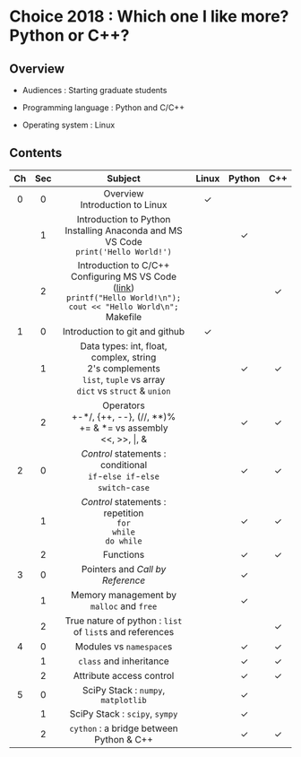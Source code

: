 # Choice 2018 : Which one I like more? Python or C++?

## Overview

* Audiences : Starting graduate students

* Programming language : Python and C/C++

* Operating system : Linux


## Contents

| Ch  | Sec | Subject                           | Linux | Python | C++ |
|:---:|:---:|:---------------------------------:|:-----:|:------:|:---:|
|  0  |  0  | Overview<br>Introduction to Linux |   ✓   |        |     |
|     |  1  | Introduction to Python<br>Installing Anaconda and MS VS Code<br>`print('Hello World!')` |       |   ✓    |     |
|     |  2  | Introduction to C/C++<br>Configuring MS VS Code ([link](https://code.visualstudio.com/docs/languages/cpp))<br>`printf("Hello World!\n");`<br>`cout << "Hello World\n";`<br>Makefile |       |        |  ✓  |
|  1  |  0  | Introduction to git and github |   ✓   |        |     |
|     |  1  | Data types: int, float, complex, string<br>2's complements<br>`list`, `tuple` vs array<br>`dict` vs `struct` & `union` |       |   ✓    |  ✓  |
|     |  2  | Operators<br>+-*/, {++, --}, (//, **)%<br>+= & *= vs assembly<br><<, >>, \|, & |       |   ✓    |  ✓  |
|  2  |  0  | *Control* statements : conditional<br>`if`-`else if`-`else`<br>`switch`-`case` |       |   ✓    |  ✓  |
|     |  1  | *Control* statements : repetition<br>`for`<br>`while`<br>`do while` |       |   ✓    |  ✓  |
|     |  2  | Functions |       |   ✓    |  ✓  |
|  3  |  0  | Pointers and *Call by Reference* |       |   ✓    |     |
|     |  1  | Memory management by `malloc` and `free` |       |   ✓    |     |
|     |  2  | True nature of python : `list` of `list`s and references |       |        |  ✓  |
|  4  |  0  | Modules vs `namespace`s |       |   ✓    |  ✓  |
|     |  1  | `class` and inheritance |       |   ✓    |  ✓  |
|     |  2  | Attribute access control |       |   ✓    |  ✓  |
|  5  |  0  | SciPy Stack : `numpy`, `matplotlib` |       |   ✓    |     |
|     |  1  | SciPy Stack : `scipy`, `sympy` |       |   ✓    |     |
|     |  2  | `cython` : a bridge between Python & C++ |       |   ✓    |  ✓  |
